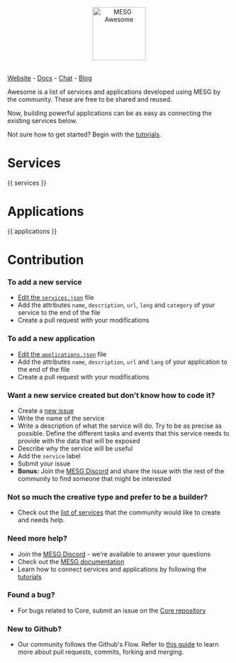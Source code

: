 <p align="center">
  <img src="https://cdn.rawgit.com/mesg-foundation/awesome/master/logo.svg" alt="MESG Awesome" height="120">
  <br/><br/>
</p>

[Website](https://mesg.com/) - [Docs](https://docs.mesg.com/) - [Chat](https://discordapp.com/invite/SaZ5HcE) - [Blog](https://medium.com/mesg)

Awesome is a list of services and applications developed using MESG by the community. These are free to be shared and reused.

Now, building powerful applications can be as easy as connecting the existing services below.

Not sure how to get started? Begin with the [tutorials](https://tutorials.mesg.com/).

# Services

{{ services }}

# Applications

{{ applications }}

# Contribution

### To add a new service
- [Edit the `services.json`](https://github.com/mesg-foundation/awesome/edit/master/services.json) file
- Add the attributes `name`, `description`, `url`, `lang` and `category` of your service to the end of the file
- Create a pull request with your modifications

### To add a new application
- [Edit the `applications.json`](https://github.com/mesg-foundation/awesome/edit/master/applications.json) file
- Add the attributes `name`, `description`, `url` and `lang` of your application to the end of the file
- Create a pull request with your modifications

### Want a new service created but don’t know how to code it?
- Create a [new issue](https://github.com/mesg-foundation/awesome/issues/new)
- Write the name of the service
- Write a description of what the service will do. Try to be as precise as possible. Define the different tasks and events that this service needs to provide with the data that will be exposed
- Describe why the service will be useful
- Add the `service` label
- Submit your issue
- **Bonus:** Join the [MESG Discord](https://discord.gg/SaZ5HcE) and share the issue with the rest of the community to find someone that might be interested

### Not so much the creative type and prefer to be a builder?
- Check out the [list of services](https://github.com/mesg-foundation/awesome/issues?q=is%3Aissue+is%3Aopen+label%3Aservice) that the community would like to create and needs help.

### Need more help?
- Join the [MESG Discord](https://discord.gg/SaZ5HcE) - we’re available to answer your questions
- Check out the [MESG documentation](https://docs.mesg.com)
- Learn how to connect services and applications by following the [tutorials](https://tutorials.mesg.com)

### Found a bug?
- For bugs related to Core, submit an issue on the [Core repository](https://github.com/mesg-foundation/core/issues)

### New to Github? 
- Our community follows the Github's Flow. Refer to [this guide](https://guides.github.com/introduction/flow/) to learn more about pull requests, commits, forking and merging.
